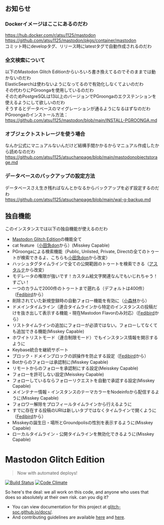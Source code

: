 ## お知らせ ##
### Dockerイメージはここにあるのだわ
https://hub.docker.com/r/atsu1125/mastodon  
https://github.com/atsu1125/mastodon/pkgs/container/mastodon  
コミット時にdevelopタグ、リリース時にlatestタグで自動作成されるのだわ  

### 全文検索について
以下のMastodon Glitch Editionからいろいろ書き換えてるのでそのままでは動かないのだわ  
ElasticSearchは使わないようになってるので有効化しなくてよいのだわ  
その代わりにPGroongaを使用しているのだわ  
そのためPostgreSQLは13以上のバージョンでPGroongaのエクステンションを使えるようにして欲しいのだわ  
そうするとデータベースのマイグレーションが通るようになるはずなのだわ  
PGroongaのインストール方法：  
https://github.com/atsu1125/mastodon/blob/main/INSTALL-PGROONGA.md  

### オブジェクトストレージを使う場合  
なんか公式にマニュアルないんだけど結構手間かかるからマニュアル作成したから読めなのだわ  
https://github.com/atsu1125/atsuchanpage/blob/main/mastodonobjectstorage.md  

### データベースのバックアップの設定方法
データベースさえ生き残ればなんとかなるからバックアップを必ず設定するのだわ  
https://github.com/atsu1125/atsuchanpage/blob/main/wal-g-backup.md

<h2 id="sec-7">独自機能</h2>
<p>このインスタンスでは以下の独自機能が使えるのだわ</p>
<ul>
  <li><a href="https://glitch-soc.github.io/docs">Mastodon Glitch Edition</a>の機能全て
</li>
  <li>cat feature（<a href=https://odakyu.app/about>小田急don</a>から）(Misskey Capable)
</li>
  <li>PGroongaによる検索機能（Public, Unlisted, Private, Directの全てのトゥートが検索できるよ、こちらも<a href=https://odakyu.app/about>小田急don</a>から改変）
</li>
  <li>ハッシュタグタイムラインで全ての公開範囲のトゥートを検索できる（<a href=https://kirishima.cloud/about>アスタルテ</a>から改変）
</li>
  <li>モデレータの権限が強いです！カスタム絵文字関連なんでもいじれちゃう！すごい！</li>
  <li>一つのカラムで2000件のトゥートまで遡れる（デフォルトは400件）（<a href=https://fedibird.com/about>Fedibird</a>から） </li>
  <li>削除されていた新規登録時の自動フォロー機能を有効に（<a href=https://hello.2heng.xin/about>小森林</a>から）</li>
  <li>ドメインタイムライン（連合タイムラインから特定のインスタンスの投稿だけを抜き出して表示する機能・現在Mastodon Flavorのみ対応）（<a href=https://fedibird.com/about>Fedibird</a>から）</li>
  <li>リストタイムラインの追加にフォローが必須ではない。フォローしてなくても追加できる機能(Misskey Capable)</li>
  <li>ホワイトリストモード（連合制限モード）でもインスタンス情報を開示するように</li>
  <li>Keybase統合を継続サポート</li>
  <li>ブロック・ドメインブロックの誤操作を防止する設定（<a href=https://fedibird.com/about>Fedibird</a>から）</li>
  <li>Botからのフォローは承認制に(Misskey Capable)</li>
  <li>リモートからのフォローを承認制にする設定(Meisskey Capable)</li>
  <li>フォローを許可しない設定(Meisskey Capable)</li>
  <li>フォローしているならフォローリクエストを自動で承認する設定(Misskey Capable)</li>
  <li>メインテナー情報・インスタンスのテーマカラーをNodeinfoから配信するように(Misskey Capable)</li>
  <li>フォロワー解除をプロフィールタイムラインから行えるように</li>
  <li>すでに存在する投稿のURIは新しいタブではなくタイムラインで開くように（<a href=https://fedibird.com/about>Fedibird</a>から）</li>
  <li>Misskeyの誕生日・場所とGroundpolisの性別を表示するように(Misskey Capable)</li>
  <li>ローカルタイムライン・公開タイムラインを無効化できるように(Misskey Capable)</li>
</ul>

#  Mastodon Glitch Edition  #

>   Now with automated deploys!

[![Build Status](https://img.shields.io/circleci/project/github/glitch-soc/mastodon.svg)][circleci]
[![Code Climate](https://img.shields.io/codeclimate/maintainability/glitch-soc/mastodon.svg)][code_climate]

[circleci]: https://circleci.com/gh/glitch-soc/mastodon
[code_climate]: https://codeclimate.com/github/glitch-soc/mastodon

So here's the deal: we all work on this code, and anyone who uses that does so absolutely at their own risk. can you dig it?

- You can view documentation for this project at [glitch-soc.github.io/docs/](https://glitch-soc.github.io/docs/).
- And contributing guidelines are available [here](CONTRIBUTING.md) and [here](https://glitch-soc.github.io/docs/contributing/).

